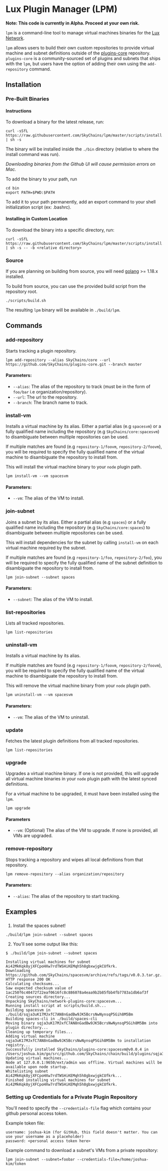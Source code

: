 # Lux Plugin Manager (LPM)

**Note: This code is currently in Alpha. Proceed at your own risk.**

`lpm` is a command-line tool to manage virtual machines binaries for
the [Lux Network](https://github.com/SkyChains/chain).

`lpm` allows users to build their own custom repositories to provide virtual machine and subnet definitions outside of
the [plugins-core](https://github.com/SkyChains/plugins-core) repository. `plugins-core`
is a community-sourced set of plugins and subnets that ships with the `lpm`, but users have the option of adding their own using
the `add-repository` command.

## Installation

### Pre-Built Binaries
#### Instructions

To download a binary for the latest release, run:

```
curl -sSfL https://raw.githubusercontent.com/SkyChains/lpm/master/scripts/install.sh | sh -s
```

The binary will be installed inside the `./bin` directory (relative to where the install command was run).

_Downloading binaries from the Github UI will cause permission errors on Mac._

To add the binary to your path, run

```
cd bin
export PATH=$PWD:$PATH
```

To add it to your path permanently, add an export command to your shell initialization script (ex: .bashrc).

#### Installing in Custom Location

To download the binary into a specific directory, run:

```
curl -sSfL https://raw.githubusercontent.com/SkyChains/lpm/master/scripts/install.sh | sh -s -- -b <relative directory>
```

### Source
If you are planning on building from source, you will need [golang](https://go.dev/doc/install) >= 1.18.x installed.

To build from source, you can use the provided build script from the repository root.
```
./scripts/build.sh
```
The resulting `lpm` binary will be available in `./build/lpm`.

## Commands

### add-repository
Starts tracking a plugin repository.

```shell
lpm add-repository --alias SkyChains/core --url https://github.com/SkyChains/plugins-core.git --branch master
```

#### Parameters:
- `--alias`: The alias of the repository to track (must be in the form of `foo/bar` i.e organization/repository).
- `--url`: The url to the repository.
- `--branch`: The branch name to track.

### install-vm
Installs a virtual machine by its alias. Either a partial alias (e.g `spacesvm`) or a fully qualified name including the repository (e.g `SkyChains/core:spacesvm`) to disambiguate between multiple repositories can be used.

If multiple matches are found (e.g `repository-1/foovm`, `repository-2/foovm`), you will be required to specify the
fully qualified name of the virtual machine to disambiguate the repository to install from.

This will install the virtual machine binary to your `node` plugin path.

```shell
lpm install-vm --vm spacesvm
```

#### Parameters:
- `--vm`: The alias of the VM to install.


### join-subnet
Joins a subnet by its alias. Either a partial alias (e.g `spaces`) or a fully qualified name including the repository (e.g `SkyChains/core:spaces`) to disambiguate between multiple repositories can be used.

This will install dependencies for the subnet by calling `install-vm` on each virtual machine required by the subnet.

If multiple matches are found (e.g `repository-1/foo`, `repository-2/foo`), you will be required to specify the
fully qualified name of the subnet definition to disambiguate the repository to install from.


```shell
lpm join-subnet --subnet spaces
```

#### Parameters:
- `--subnet`: The alias of the VM to install.

### list-repositories
Lists all tracked repositories.

```shell
lpm list-repositories
```

### uninstall-vm
Installs a virtual machine by its alias.

If multiple matches are found (e.g `repository-1/foovm`, `repository-2/foovm`), you will be required to specify the
fully qualified name of the virtual machine to disambiguate the repository to install from.

This will remove the virtual machine binary from your `node` plugin path.

```shell
lpm uninstall-vm --vm spacesvm
```

#### Parameters:
- `--vm`: The alias of the VM to uninstall.

### update

Fetches the latest plugin definitions from all tracked repositories.


```shell
lpm list-repositories
```

### upgrade

Upgrades a virtual machine binary. If one is not provided, this will upgrade all virtual machine binaries in your
`node` plugin path with the latest synced definitions.

For a virtual machine to be upgraded, it must have been installed using the `lpm`.

```shell
lpm upgrade
```

#### Parameters
- `--vm`: (Optional) The alias of the VM to upgrade. If none is provided, all VMs are upgraded.

### remove-repository
Stops tracking a repository and wipes all local definitions from that repository.

```shell
lpm remove-repository --alias organization/repository
```

#### Parameters:
- `--alias`: The alias of the repository to start tracking.

## Examples

###
1. Install the spaces subnet!
```shell
./build/lpm join-subnet --subnet spaces
```

2. You'll see some output like this:
```text
$ ./build/lpm join-subnet --subnet spaces

Installing virtual machines for subnet Ai42MkKqk8yjXFCpoHXw7rdTWSHiKEMqh5h8gbxwjgkCUfkrk.
Downloading https://github.com/SkyChains/spacesvm/archive/refs/tags/v0.0.3.tar.gz...
HTTP response 200 OK
Calculating checksums...
Saw expected checksum value of 1ac250f6c40472f22eaf0616fc8c886078a4eaa9b2b85fbb4fb7783a1db6af3f
Creating sources directory...
Unpacking SkyChains/network-plugins-core:spacesvm...
Running install script at scripts/build.sh...
Building spacesvm in ./build/sqja3uK17MJxfC7AN8nGadBw9JK5BcrsNwNynsqP5Gih8M5Bm
Building spaces-cli in ./build/spaces-cli
Moving binary sqja3uK17MJxfC7AN8nGadBw9JK5BcrsNwNynsqP5Gih8M5Bm into plugin directory...
Cleaning up temporary files...
Adding virtual machine sqja3uK17MJxfC7AN8nGadBw9JK5BcrsNwNynsqP5Gih8M5Bm to installation registry...
Successfully installed SkyChains/plugins-core:spacesvm@v0.0.4 in /Users/joshua.kim/go/src/github.com/SkyChains/chain/build/plugins/sqja3uK17MJxfC7AN8nGadBw9JK5BcrsNwNynsqP5Gih8M5Bm
Updating virtual machines...
Node at 127.0.0.1:9650/ext/admin was offline. Virtual machines will be available upon node startup.
Whitelisting subnet Ai42MkKqk8yjXFCpoHXw7rdTWSHiKEMqh5h8gbxwjgkCUfkrk...
Finished installing virtual machines for subnet Ai42MkKqk8yjXFCpoHXw7rdTWSHiKEMqh5h8gbxwjgkCUfkrk.
```

### Setting up Credentials for a Private Plugin Repository
You'll need to specify the `--credentials-file` flag which contains your github personal access token.

Example token file:
```
username: joshua-kim (for GitHub, this field doesn't matter. You can use your username as a placeholder)
password: <personal access token here>
```

Example command to download a subnet's VMs from a private repository:
```
lpm join-subnet --subnet=foobar --credentials-file=/home/joshua-kim/token
```
